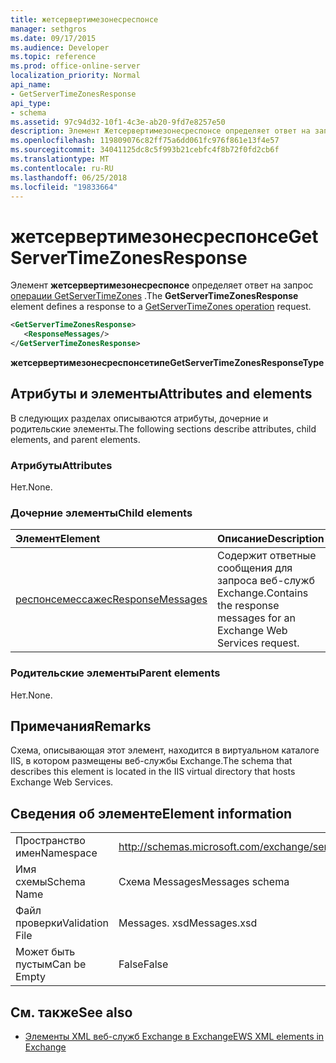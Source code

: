 ```yaml
---
title: жетсервертимезонесреспонсе
manager: sethgros
ms.date: 09/17/2015
ms.audience: Developer
ms.topic: reference
ms.prod: office-online-server
localization_priority: Normal
api_name:
- GetServerTimeZonesResponse
api_type:
- schema
ms.assetid: 97c94d32-10f1-4c3e-ab20-9fd7e8257e50
description: Элемент Жетсервертимезонесреспонсе определяет ответ на запрос операции GetServerTimeZones.
ms.openlocfilehash: 119809076c82ff75a6dd061fc976f861e13f4e57
ms.sourcegitcommit: 34041125dc8c5f993b21cebfc4f8b72f0fd2cb6f
ms.translationtype: MT
ms.contentlocale: ru-RU
ms.lasthandoff: 06/25/2018
ms.locfileid: "19833664"
---
```

# <a name="getservertimezonesresponse"></a><span data-ttu-id="5e062-103">жетсервертимезонесреспонсе</span><span class="sxs-lookup"><span data-stu-id="5e062-103">GetServerTimeZonesResponse</span></span>

<span data-ttu-id="5e062-104">Элемент **жетсервертимезонесреспонсе** определяет ответ на запрос [операции GetServerTimeZones](getservertimezones-operation.md) .</span><span class="sxs-lookup"><span data-stu-id="5e062-104">The **GetServerTimeZonesResponse** element defines a response to a [GetServerTimeZones operation](getservertimezones-operation.md) request.</span></span> 
  
```XML
<GetServerTimeZonesResponse>
   <ResponseMessages/>
</GetServerTimeZonesResponse>
```

 <span data-ttu-id="5e062-105">**жетсервертимезонесреспонсетипе**</span><span class="sxs-lookup"><span data-stu-id="5e062-105">**GetServerTimeZonesResponseType**</span></span>
## <a name="attributes-and-elements"></a><span data-ttu-id="5e062-106">Атрибуты и элементы</span><span class="sxs-lookup"><span data-stu-id="5e062-106">Attributes and elements</span></span>

<span data-ttu-id="5e062-107">В следующих разделах описываются атрибуты, дочерние и родительские элементы.</span><span class="sxs-lookup"><span data-stu-id="5e062-107">The following sections describe attributes, child elements, and parent elements.</span></span>
  
### <a name="attributes"></a><span data-ttu-id="5e062-108">Атрибуты</span><span class="sxs-lookup"><span data-stu-id="5e062-108">Attributes</span></span>

<span data-ttu-id="5e062-109">Нет.</span><span class="sxs-lookup"><span data-stu-id="5e062-109">None.</span></span>
  
### <a name="child-elements"></a><span data-ttu-id="5e062-110">Дочерние элементы</span><span class="sxs-lookup"><span data-stu-id="5e062-110">Child elements</span></span>

|<span data-ttu-id="5e062-111">**Элемент**</span><span class="sxs-lookup"><span data-stu-id="5e062-111">**Element**</span></span>|<span data-ttu-id="5e062-112">**Описание**</span><span class="sxs-lookup"><span data-stu-id="5e062-112">**Description**</span></span>|
|:-----|:-----|
|[<span data-ttu-id="5e062-113">респонсемессажес</span><span class="sxs-lookup"><span data-stu-id="5e062-113">ResponseMessages</span></span>](responsemessages.md) <br/> |<span data-ttu-id="5e062-114">Содержит ответные сообщения для запроса веб-служб Exchange.</span><span class="sxs-lookup"><span data-stu-id="5e062-114">Contains the response messages for an Exchange Web Services request.</span></span>  <br/> |
   
### <a name="parent-elements"></a><span data-ttu-id="5e062-115">Родительские элементы</span><span class="sxs-lookup"><span data-stu-id="5e062-115">Parent elements</span></span>

<span data-ttu-id="5e062-116">Нет.</span><span class="sxs-lookup"><span data-stu-id="5e062-116">None.</span></span>
  
## <a name="remarks"></a><span data-ttu-id="5e062-117">Примечания</span><span class="sxs-lookup"><span data-stu-id="5e062-117">Remarks</span></span>

<span data-ttu-id="5e062-118">Схема, описывающая этот элемент, находится в виртуальном каталоге IIS, в котором размещены веб-службы Exchange.</span><span class="sxs-lookup"><span data-stu-id="5e062-118">The schema that describes this element is located in the IIS virtual directory that hosts Exchange Web Services.</span></span>
  
## <a name="element-information"></a><span data-ttu-id="5e062-119">Сведения об элементе</span><span class="sxs-lookup"><span data-stu-id="5e062-119">Element information</span></span>

|||
|:-----|:-----|
|<span data-ttu-id="5e062-120">Пространство имен</span><span class="sxs-lookup"><span data-stu-id="5e062-120">Namespace</span></span>  <br/> |http://schemas.microsoft.com/exchange/services/2006/messages  <br/> |
|<span data-ttu-id="5e062-121">Имя схемы</span><span class="sxs-lookup"><span data-stu-id="5e062-121">Schema Name</span></span>  <br/> |<span data-ttu-id="5e062-122">Схема Messages</span><span class="sxs-lookup"><span data-stu-id="5e062-122">Messages schema</span></span>  <br/> |
|<span data-ttu-id="5e062-123">Файл проверки</span><span class="sxs-lookup"><span data-stu-id="5e062-123">Validation File</span></span>  <br/> |<span data-ttu-id="5e062-124">Messages. xsd</span><span class="sxs-lookup"><span data-stu-id="5e062-124">Messages.xsd</span></span>  <br/> |
|<span data-ttu-id="5e062-125">Может быть пустым</span><span class="sxs-lookup"><span data-stu-id="5e062-125">Can be Empty</span></span>  <br/> |<span data-ttu-id="5e062-126">False</span><span class="sxs-lookup"><span data-stu-id="5e062-126">False</span></span>  <br/> |
   
## <a name="see-also"></a><span data-ttu-id="5e062-127">См. также</span><span class="sxs-lookup"><span data-stu-id="5e062-127">See also</span></span>



- [<span data-ttu-id="5e062-128">Элементы XML веб-служб Exchange в Exchange</span><span class="sxs-lookup"><span data-stu-id="5e062-128">EWS XML elements in Exchange</span></span>](ews-xml-elements-in-exchange.md)

